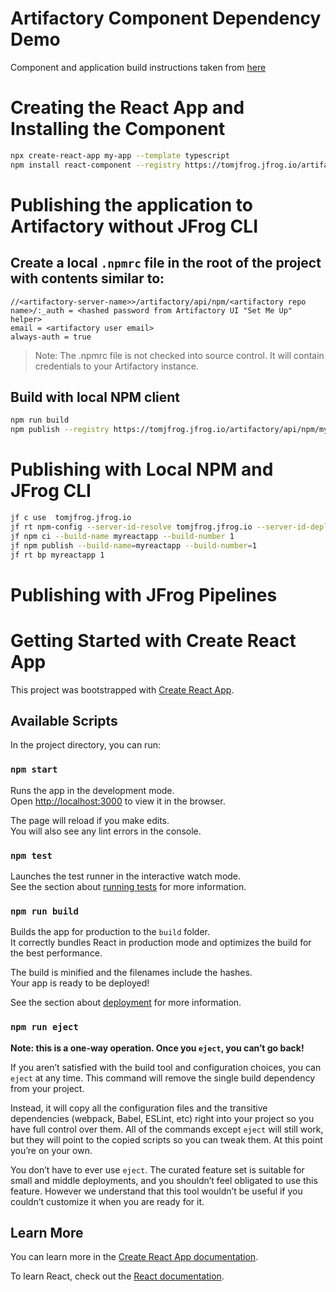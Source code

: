 # Artifactory Component Dependency Demo
Component and application build instructions taken from [here](https://dev.to/alexeagleson/how-to-create-and-publish-a-react-component-library-2oe)

# Creating the React App and Installing the Component
```bash
npx create-react-app my-app --template typescript
npm install react-component --registry https://tomjfrog.jfrog.io/artifactory/api/npm/reactcomponent-npm-dev-local/
```
# Publishing the application to Artifactory without JFrog CLI
## Create a local `.npmrc` file in the root of the project with contents similar to:
```
//<artifactory-server-name>>/artifactory/api/npm/<artifactory repo name>/:_auth = <hashed password from Artifactory UI "Set Me Up" helper>
email = <artifactory user email>
always-auth = true
```
> Note: The .npmrc file is not checked into source control.  It will contain credentials to your Artifactory instance.
## Build with local NPM client
```bash
npm run build
npm publish --registry https://tomjfrog.jfrog.io/artifactory/api/npm/myreactapp-npm-dev-local/
```
# Publishing with Local NPM and JFrog CLI
```bash
jf c use  tomjfrog.jfrog.io
jf rt npm-config --server-id-resolve tomjfrog.jfrog.io --server-id-deploy tomjfrog.jfrog.io --repo-resolve myreactapp-npm-dev-virtual --repo-deploy myreactapp-npm-dev-virtual
jf npm ci --build-name myreactapp --build-number 1
jf npm publish --build-name=myreactapp --build-number=1
jf rt bp myreactapp 1
```

# Publishing with JFrog Pipelines

# Getting Started with Create React App

This project was bootstrapped with [Create React App](https://github.com/facebook/create-react-app).

## Available Scripts

In the project directory, you can run:

### `npm start`

Runs the app in the development mode.\
Open [http://localhost:3000](http://localhost:3000) to view it in the browser.

The page will reload if you make edits.\
You will also see any lint errors in the console.

### `npm test`

Launches the test runner in the interactive watch mode.\
See the section about [running tests](https://facebook.github.io/create-react-app/docs/running-tests) for more information.

### `npm run build`

Builds the app for production to the `build` folder.\
It correctly bundles React in production mode and optimizes the build for the best performance.

The build is minified and the filenames include the hashes.\
Your app is ready to be deployed!

See the section about [deployment](https://facebook.github.io/create-react-app/docs/deployment) for more information.

### `npm run eject`

**Note: this is a one-way operation. Once you `eject`, you can’t go back!**

If you aren’t satisfied with the build tool and configuration choices, you can `eject` at any time. This command will remove the single build dependency from your project.

Instead, it will copy all the configuration files and the transitive dependencies (webpack, Babel, ESLint, etc) right into your project so you have full control over them. All of the commands except `eject` will still work, but they will point to the copied scripts so you can tweak them. At this point you’re on your own.

You don’t have to ever use `eject`. The curated feature set is suitable for small and middle deployments, and you shouldn’t feel obligated to use this feature. However we understand that this tool wouldn’t be useful if you couldn’t customize it when you are ready for it.

## Learn More

You can learn more in the [Create React App documentation](https://facebook.github.io/create-react-app/docs/getting-started).

To learn React, check out the [React documentation](https://reactjs.org/).
